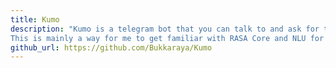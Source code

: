 ```yaml
---
title: Kumo
description: "Kumo is a telegram bot that you can talk to and ask for the weather.
This is mainly a way for me to get familiar with RASA Core and NLU for bigger projects."
github_url: https://github.com/Bukkaraya/Kumo
---
```


